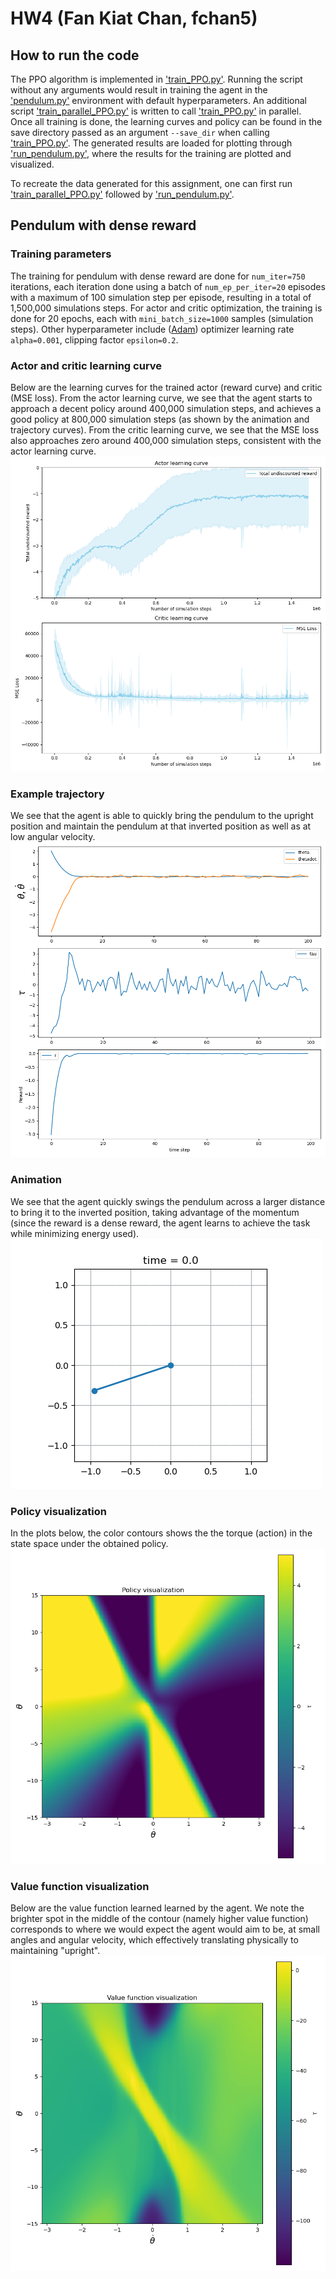 # HW4 (Fan Kiat Chan, fchan5)

## How to run the code
The PPO algorithm is implemented in ['train_PPO.py'](train_PPO.py). Running the script without any arguments would result in training the agent in the ['pendulum.py'](pendulum.py) environment with default hyperparameters. An additional script ['train_parallel_PPO.py'](train_parallel_PPO.py) is written to call ['train_PPO.py'](train_PPO.py) in parallel. Once all training is done, the learning curves and policy can be found in the save directory passed as an argument `--save_dir` when calling ['train_PPO.py'](train_PPO.py). The generated results are loaded for plotting through ['run_pendulum.py'](run_pendulum.py), where the results for the training are plotted and visualized.

To recreate the data generated for this assignment, one can first run ['train_parallel_PPO.py'](train_parallel_PPO.py) followed by ['run_pendulum.py'](run_pendulum.py).

## Pendulum with dense reward
### Training parameters
The training for pendulum with dense reward are done for `num_iter=750` iterations, each iteration done using a batch of `num_ep_per_iter=20` episodes with a maximum of 100 simulation step per episode, resulting in a total of 1,500,000 simulations steps. For actor and critic optimization, the training is done for 20 epochs, each with `mini_batch_size=1000` samples (simulation steps). Other hyperparameter include ([Adam](https://pytorch.org/docs/stable/optim.html#torch.optim.Adam)) optimizer learning rate `alpha=0.001`, clipping factor `epsilon=0.2`.

### Actor and critic learning curve
Below are the learning curves for the trained actor (reward curve) and critic (MSE loss). From the actor learning curve, we see that the agent starts to approach a decent policy around 400,000 simulation steps, and achieves a good policy at 800,000 simulation steps (as shown by the animation and trajectory curves). From the critic learning curve, we see that the MSE loss also approaches zero around 400,000 simulation steps, consistent with the actor learning curve.
![learning-curves](./images/results_learning_curve.png)

### Example trajectory
We see that the agent is able to quickly bring the pendulum to the upright position and maintain the pendulum at that inverted position as well as at low angular velocity.
![trajectory](./images/results_trajectory_pendulum.png)

### Animation
We see that the agent quickly swings the pendulum across a larger distance to bring it to the inverted position, taking advantage of the momentum (since the reward is a dense reward, the agent learns to achieve the task while minimizing energy used).
![animated-trajectory](./images/animated_trajectory.gif)

### Policy visualization
In the plots below, the color contours shows the the torque (action) in the state space under the obtained policy.
![policies](./images/results_policy.png)

### Value function visualization
Below are the value function learned learned by the agent. We note the brighter spot in the middle of the contour (namely higher value function) corresponds to where we would expect the agent would aim to be, at small angles and angular velocity, which effectively translating physically to maintaining "upright".
![value-function](./images/results_value_function.png)
